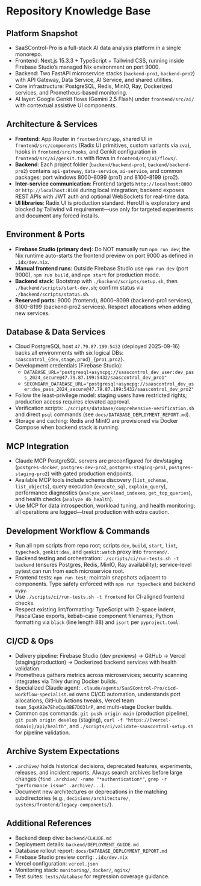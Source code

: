 # Repository Knowledge Base

## Platform Snapshot
- SaaSControl-Pro is a full-stack AI data analysis platform in a single monorepo.
- Frontend: Next.js 15.3.3 + TypeScript + Tailwind CSS, running inside Firebase Studio’s managed Nix environment on port 9000.
- Backend: Two FastAPI microservice stacks (`backend-pro1`, `backend-pro2`) with API Gateway, Data Service, AI Service, and shared utilities.
- Core infrastructure: PostgreSQL, Redis, MinIO, Ray, Dockerized services, and Prometheus-based monitoring.
- AI layer: Google Genkit flows (Gemini 2.5 Flash) under `frontend/src/ai/` with contextual assistive UI components.

## Architecture & Services
- **Frontend**: App Router in `frontend/src/app`, shared UI in `frontend/src/components` (Radix UI primitives, custom variants via `cva`), hooks in `frontend/src/hooks`, and Genkit configuration in `frontend/src/ai/genkit.ts` with flows in `frontend/src/ai/flows/`.
- **Backend**: Each project folder (`backend/backend-pro1`, `backend/backend-pro2`) contains `api-gateway`, `data-service`, `ai-service`, and common packages; port windows 8000–8099 (pro1) and 8100–8199 (pro2).
- **Inter-service communication**: Frontend targets `http://localhost:8000` or `http://localhost:8100` during local integration; backend exposes REST APIs with JWT auth and optional WebSockets for real-time data.
- **UI libraries**: Radix UI is production standard. HeroUI is exploratory and blocked by Tailwind v4 requirement—use only for targeted experiments and document any forced installs.

## Environment & Ports
- **Firebase Studio (primary dev)**: Do NOT manually run `npm run dev`; the Nix runtime auto-starts the frontend preview on port 9000 as defined in `.idx/dev.nix`.
- **Manual frontend runs**: Outside Firebase Studio use `npm run dev` (port 9000), `npm run build`, and `npm start` for production mode.
- **Backend stack**: Bootstrap with `./backend/scripts/setup.sh`, then `./backend/scripts/start-dev.sh`; confirm status via `./backend/scripts/status.sh`.
- **Reserved ports**: 9000 (frontend), 8000–8099 (backend-pro1 services), 8100–8199 (backend-pro2 services). Respect allocations when adding new services.

## Database & Data Services
- Cloud PostgreSQL host `47.79.87.199:5432` (deployed 2025-09-16) backs all environments with six logical DBs: `saascontrol_{dev,stage,prod}_{pro1,pro2}`.
- Development credentials (Firebase Studio):
  - `DATABASE_URL="postgresql+asyncpg://saascontrol_dev_user:dev_pass_2024_secure@47.79.87.199:5432/saascontrol_dev_pro1"`
  - `SECONDARY_DATABASE_URL="postgresql+asyncpg://saascontrol_dev_user:dev_pass_2024_secure@47.79.87.199:5432/saascontrol_dev_pro2"`
- Follow the least-privilege model: staging users have restricted rights; production access requires elevated approval.
- Verification scripts: `./scripts/database/comprehensive-verification.sh` and direct `psql` commands (see `docs/DATABASE_DEPLOYMENT_REPORT.md`).
- Storage and caching: Redis and MinIO are provisioned via Docker Compose when backend stack is running.

## MCP Integration
- Claude MCP PostgreSQL servers are preconfigured for dev/staging (`postgres-docker`, `postgres-dev-pro2`, `postgres-staging-pro1`, `postgres-staging-pro2`) with gated production endpoints.
- Available MCP tools include schema discovery (`list_schemas`, `list_objects`), query execution (`execute_sql`, `explain_query`), performance diagnostics (`analyze_workload_indexes`, `get_top_queries`), and health checks (`analyze_db_health`).
- Use MCP for data introspection, workload tuning, and health monitoring; all operations are logged—treat production with extra caution.

## Development Workflow & Commands
- Run all npm scripts from repo root; scripts `dev`, `build`, `start`, `lint`, `typecheck`, `genkit:dev`, and `genkit:watch` proxy into `frontend/`.
- Backend testing and orchestration: `./scripts/ci/run-tests.sh -t backend` (ensures Postgres, Redis, MinIO, Ray availability); service-level pytest can run from each microservice root.
- Frontend tests: `npm run test`; maintain snapshots adjacent to components. Type safety enforced with `npm run typecheck` and backend `mypy`.
- Use `./scripts/ci/run-tests.sh -t frontend` for CI-aligned frontend checks.
- Respect existing lint/formatting: TypeScript with 2-space indent, PascalCase exports, kebab-case component filenames; Python formatting via `black` (line length 88) and `isort` per `pyproject.toml`.

## CI/CD & Ops
- Delivery pipeline: Firebase Studio (dev previews) → GitHub → Vercel (staging/production) → Dockerized backend services with health validation.
- Prometheus gathers metrics across microservices; security scanning integrates via Trivy during Docker builds.
- Specialized Claude agent: `.claude/agents/SaaSControl-Pro/cicd-workflow-specialist.md` owns CI/CD automation, understands port allocations, GitHub Actions tweaks, Vercel team `team_5qxA92e7EhxCquOBE7DO3lrP`, and multi-stage Docker builds.
- Common ops commands: `git push origin main` (production pipeline), `git push origin develop` (staging), `curl -f "https://[vercel-domain]/api/health"`, and `./scripts/ci/validate-saascontrol-setup.sh` for pipeline validation.

## Archive System Expectations
- `.archive/` holds historical decisions, deprecated features, experiments, releases, and incident reports. Always search archives before large changes (`find .archive/ -name "*authentication*"`, `grep -r "performance issue" .archive/...`).
- Document new architectures or deprecations in the matching subdirectories (e.g., `decisions/architecture/`, `systems/frontend/legacy-components/`).

## Additional References
- Backend deep dive: `backend/CLAUDE.md`
- Deployment details: `backend/DEPLOYMENT_GUIDE.md`
- Database rollout report: `docs/DATABASE_DEPLOYMENT_REPORT.md`
- Firebase Studio preview config: `.idx/dev.nix`
- Vercel configuration: `vercel.json`
- Monitoring stack: `monitoring/`, `docker/`, `nginx/`
- Test suites: `tests/database` for regression coverage guidance.

